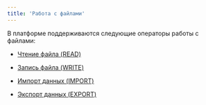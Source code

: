 ```yaml
---
title: 'Работа с файлами'
---
```


В платформе поддерживаются следующие операторы работы с файлами:

-   [Чтение файла (READ)](Чтение_файла_READ.md)

-   [Запись файла (WRITE)](Запись_файла_WRITE.md)

-   [Импорт данных (IMPORT)](Импорт_данных_IMPORT.md)

-   [Экспорт данных (EXPORT)](Экспорт_данных_EXPORT.md)

 
